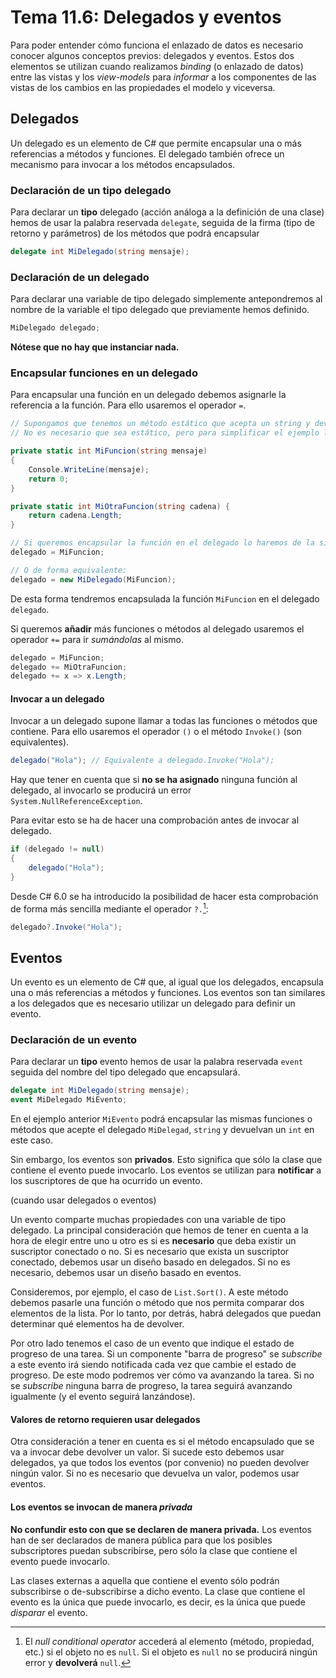 # Tema 11.6: Delegados y eventos

Para poder entender cómo funciona el enlazado de datos es necesario conocer algunos conceptos previos: delegados y eventos. Estos dos elementos se utilizan cuando realizamos _binding_ (o enlazado de datos) entre las vistas y los _view-models_ para _informar_ a los componentes de las vistas de los cambios en las propiedades el modelo y viceversa.

## Delegados

Un delegado es un elemento de C# que permite encapsular una o más referencias a métodos y funciones. El delegado también ofrece un mecanismo para invocar a los métodos encapsulados.

### Declaración de un tipo delegado

Para declarar un **tipo** delegado (acción análoga a la definición de una clase) hemos de usar la palabra reservada `delegate`, seguida de la firma (tipo de retorno y parámetros) de los métodos que podrá encapsular

```csharp
delegate int MiDelegado(string mensaje);
```

### Declaración de un delegado

Para declarar una variable de tipo delegado simplemente antepondremos al nombre de la variable el tipo delegado que previamente hemos definido.

```csharp
MiDelegado delegado;
```

**Nótese que no hay que instanciar nada.**

### Encapsular funciones en un delegado

Para encapsular una función en un delegado debemos asignarle la referencia a la función. Para ello usaremos el operador `=`.

```csharp
// Supongamos que tenemos un método estático que acepta un string y devuelve un int.
// No es necesario que sea estático, pero para simplificar el ejemplo lo haremos así.

private static int MiFuncion(string mensaje)
{
    Console.WriteLine(mensaje);
    return 0;
}

private static int MiOtraFuncion(string cadena) {
    return cadena.Length;
}

// Si queremos encapsular la función en el delegado lo haremos de la siguiente forma:
delegado = MiFuncion;

// O de forma equivalente:
delegado = new MiDelegado(MiFuncion);
```

De esta forma tendremos encapsulada la función `MiFuncion` en el delegado `delegado`.

Si queremos **añadir** más funciones o métodos al delegado usaremos el operador `+=` para ir _sumándolas_ al mismo.

```csharp
delegado = MiFuncion;
delegado += MiOtraFuncion;
delegado += x => x.Length;
```

#### Invocar a un delegado

Invocar a un delegado supone llamar a todas las funciones o métodos que contiene. Para ello usaremos el operador `()` o el método `Invoke()` (son equivalentes).

```csharp
delegado("Hola"); // Equivalente a delegado.Invoke("Hola");
```

Hay que tener en cuenta que si **no se ha asignado** ninguna función al delegado, al invocarlo se producirá un error `System.NullReferenceException`.

Para evitar esto se ha de hacer una comprobación antes de invocar al delegado.

```csharp
if (delegado != null)
{
    delegado("Hola");
}
```

Desde C# 6.0 se ha introducido la posibilidad de hacer esta comprobación de forma más sencilla mediante el operador `?.`[^1]:

```csharp
delegado?.Invoke("Hola");
```

[^1]: El _null conditional operator_ accederá al elemento (método, propiedad, etc.) si el objeto no es `null`. Si el objeto es `null` no se producirá ningún error y **devolverá** `null`.

## Eventos

Un evento es un elemento de C# que, al igual que los delegados, encapsula una o más referencias a métodos y funciones. Los eventos son tan similares a los delegados que es necesario utilizar un delegado para definir un evento.

### Declaración de un evento

Para declarar un **tipo** evento hemos de usar la palabra reservada `event` seguida del nombre del tipo delegado que encapsulará.

```csharp
delegate int MiDelegado(string mensaje);
event MiDelegado MiEvento;
```

En el ejemplo anterior `MiEvento` podrá encapsular las mismas funciones o métodos que acepte el delegado `MiDelegad`, `string` y devuelvan un `int` en este caso.

Sin embargo, los eventos son **privados**. Esto significa que sólo la clase que contiene el evento puede invocarlo. Los eventos se utilizan para **notificar** a los suscriptores de que ha ocurrido un evento.

(cuando usar delegados o eventos)

Un evento comparte muchas propiedades con una variable de tipo delegado. La principal consideración que hemos de tener en cuenta a la hora de elegir entre uno u otro es si es **necesario** que deba existir un suscriptor conectado o no. Si es necesario que exista un suscriptor conectado, debemos usar un diseño basado en delegados. Si no es necesario, debemos usar un diseño basado en eventos.

Consideremos, por ejemplo, el caso de `List.Sort()`. A este método debemos pasarle una función o método que nos permita comparar dos elementos de la lista. Por lo tanto, por detrás, habrá delegados que puedan determinar qué elementos ha de devolver.

Por otro lado tenemos el caso de un evento que indique el estado de progreso de una tarea. Si un componente "barra de progreso" se _subscribe_ a este evento irá siendo notificada cada vez que cambie el estado de progreso. De este modo podremos ver cómo va avanzando la tarea. Si no se _subscribe_ ninguna barra de progreso, la tarea seguirá avanzando igualmente (y el evento seguirá lanzándose).

#### Valores de retorno requieren usar delegados

Otra consideración a tener en cuenta es si el método encapsulado que se va a invocar debe devolver un valor. Si sucede esto debemos usar delegados, ya que todos los eventos (por convenio) no pueden devolver ningún valor. Si no es necesario que devuelva un valor, podemos usar eventos.

#### Los eventos se invocan de manera _privada_

**No confundir esto con que se declaren de manera privada.** Los eventos han de ser declarados de manera pública para que los posibles subscriptores puedan subscribirse, pero sólo la clase que contiene el evento puede invocarlo.

Las clases externas a aquella que contiene el evento sólo podrán subscribirse o de-subscribirse a dicho evento. La clase que contiene el evento es la única que puede invocarlo, es decir, es la única que puede _disparar_ el evento.
